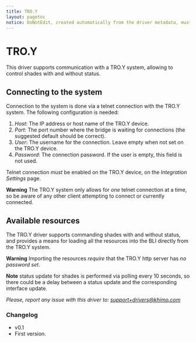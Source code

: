 ```yaml
---
title: TRO.Y
layout: pagetoc
notice: DoNotEdit, created automatically from the driver metadata, must be updated on the driver itself
---
```

    
TRO.Y
===============================

This driver supports communication with a TRO.Y system,
allowing to control shades with and without status.

Connecting to the system
--------------------------------

Connection to the system is done via a telnet connection with the
TRO.Y system. The following configuration is needed:

 1. *Host*: The IP address or host name of the TRO.Y device.
 2. *Port*: The port number where the bridge is waiting for
connections (the suggested default should be correct).
 3. *User*: The username for the connection. Leave empty when not
set on the TRO.Y device.
 4. *Password*: The connection password. If the user is empty,
this field is not used.

Telnet connection *must* be enabled on the TRO.Y device, on the
_Integration Settings_ page.

**Warning** The TRO.Y system only allows for *one* telnet connection
at a time, so be aware of any other client attempting to connect
or currently connected.

Available resources
--------------------------------

The TRO.Y driver supports commanding shades with and without status,
and provides a means for loading all the resources into the BLI 
directly from the TRO.Y system.

**Warning** Importing the resources *require* that the TRO.Y http
server has *no password set*.

**Note** status update for shades is performed via polling every
10 seconds, so there could be a delay between a status update and
the corresponding interface update.

*Please, report any issue with this driver to: support+drivers@khimo.com*

### Changelog

 - v0.1
  - First version. 
